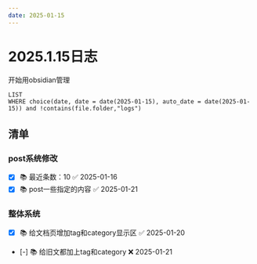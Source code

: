 ```yaml
---
date: 2025-01-15
---
```


# 2025.1.15日志

开始用obsidian管理

```dataview
LIST
WHERE choice(date, date = date(2025-01-15), auto_date = date(2025-01-15)) and !contains(file.folder,"logs")
```

## 清单

### post系统修改

- [x] 📚 最近条数：10 ✅ 2025-01-16
- [x] 📚 post一些指定的内容 ✅ 2025-01-21

### 整体系统

- [x] 📚 给文档页增加tag和category显示区 ✅ 2025-01-20
- [-] 📚 给旧文都加上tag和category ❌ 2025-01-21
